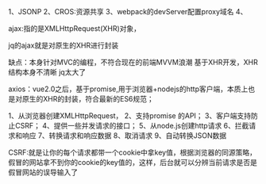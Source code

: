 1、JSONP
2、CROS:资源共享
3、webpack的devServer配置proxy域名
4、



ajax:指的是XMLHttpRequest(XHR)对象，

jq的ajax就是对原生的XHR进行封装

缺点：本身针对MVC的编程，不符合现在的前端MVVM浪潮
基于XHR开发，XHR结构本身不清晰
jq太大了



axios：vue2.0之后，基于promise,用于浏览器+nodejs的http客户端，本质上也是对原生的XHR的封装，符合最新的ES6规范；

1、从浏览器创建XMLHttpRequest，
2、支持promise 的API；
3、客户端支持防止CSRF；
4、提供一些并发请求的接口；
5、从node.js创建http请求
6、拦截请求和响应
7、转换请求和响应数据
8、取消请求
9、自动转换JSON数据


CSRF:就是让你的每个请求都带一个cookie中拿key值，根据浏览器的同源策略，假冒的网站拿不到你的cookie的key值的，这样，后台就可以分辨当前请求是否是假冒网站的误导输入了



